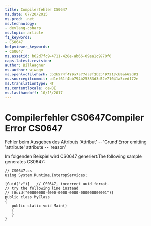 ```yaml
---
title: Compilerfehler CS0647
ms.date: 07/20/2015
ms.prod: .net
ms.technology:
- devlang-csharp
ms.topic: article
f1_keywords:
- CS0647
helpviewer_keywords:
- CS0647
ms.assetid: b62d7fc9-4711-428e-ab66-09ea1c9970f0
caps.latest.revision: 
author: BillWagner
ms.author: wiwagn
ms.openlocfilehash: cb2b574f489a7a77da3f2b2b497313cb9eb65d82
ms.sourcegitcommit: bd1ef61f4bb794b25383d3d72e71041a5ced172e
ms.translationtype: MT
ms.contentlocale: de-DE
ms.lasthandoff: 10/18/2017
---
```

# <a name="compiler-error-cs0647"></a><span data-ttu-id="d3b5a-102">Compilerfehler CS0647</span><span class="sxs-lookup"><span data-stu-id="d3b5a-102">Compiler Error CS0647</span></span>
<span data-ttu-id="d3b5a-103">Fehler beim Ausgeben des Attributs 'Attribut' -- 'Grund'</span><span class="sxs-lookup"><span data-stu-id="d3b5a-103">Error emitting 'attribute' attribute -- 'reason'</span></span>  
  
 <span data-ttu-id="d3b5a-104">Im folgenden Beispiel wird CS0647 generiert:</span><span class="sxs-lookup"><span data-stu-id="d3b5a-104">The following sample generates CS0647:</span></span>  
  
```  
// CS0647.cs  
using System.Runtime.InteropServices;  
  
[Guid("z")]   // CS0647, incorrect uuid format.  
// try the following line instead  
// [Guid("00000000-0000-0000-0000-000000000001")]  
public class MyClass  
{  
   public static void Main()  
   {  
   }  
}  
```
